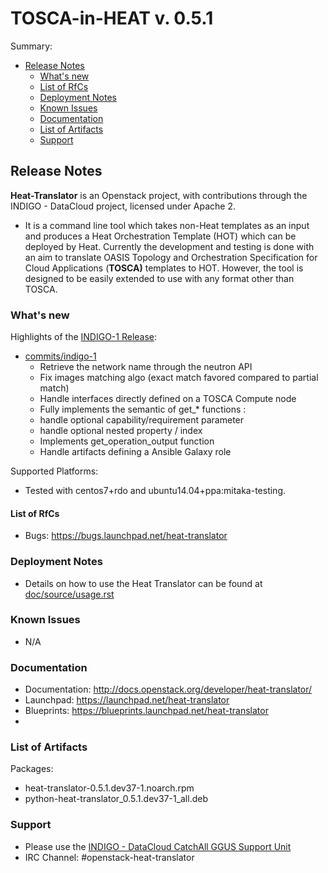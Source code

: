 # TOSCA-in-HEAT v. 0.5.1

Summary:
* [Release Notes](#id1)
  * [What's new](#id2)
  * [List of RfCs](#id3)
  * [Deployment Notes](#id4)
  * [Known Issues](#id5)
  * [Documentation](#id6)
  * [List of Artifacts](#id7)
  * [Support](#id8)


<a id="id1"></a>
## Release Notes
**Heat-Translator** is an Openstack project, with contributions through the INDIGO - DataCloud project, licensed under Apache 2. 
* It is a command line tool which takes non-Heat templates as an input and produces a Heat Orchestration Template (HOT) which can be deployed by Heat. Currently the development and testing is done with an aim to translate OASIS Topology and Orchestration Specification for Cloud Applications (**TOSCA)** templates to HOT. However, the tool is designed to be easily extended to use with any format other than TOSCA.

<a id="id2"></a>
### What's new

Highlights of the [INDIGO-1 Release](https://github.com/MatMaul/heat-translator/releases):
* [commits/indigo-1](https://github.com/MatMaul/heat-translator/commits/indigo-1)
  * Retrieve the network name through the neutron API
  * Fix images matching algo (exact match favored compared to partial match)
  * Handle interfaces directly defined on a TOSCA Compute node
  *  Fully implements the semantic of get_* functions :
    * handle optional capability/requirement parameter
    * handle optional nested property / index
  * Implements get_operation_output function
  * Handle artifacts defining a Ansible Galaxy role 

Supported Platforms:
* Tested with centos7+rdo and ubuntu14.04+ppa:mitaka-testing.

<a id="id3"></a>
#### List of RfCs 

* Bugs: https://bugs.launchpad.net/heat-translator


<a id="id4"></a>
### Deployment Notes

* Details on how to use the Heat Translator can be found at [doc/source/usage.rst]( https://github.com/openstack/heat-translator/blob/master/doc/source/usage.rst)

<a id="id5"></a>
### Known Issues

* N/A

<a id="id6"></a>
### Documentation

* Documentation: http://docs.openstack.org/developer/heat-translator/
* Launchpad: https://launchpad.net/heat-translator
* Blueprints: https://blueprints.launchpad.net/heat-translator
* 

<a id="id7"></a>
### List of Artifacts

Packages:
* heat-translator-0.5.1.dev37-1.noarch.rpm
* python-heat-translator_0.5.1.dev37-1_all.deb


<a id="id8"></a>
### Support

* Please use the [INDIGO - DataCloud CatchAll GGUS Support Unit](
https://wiki.egi.eu/wiki/GGUS:INDIGO_DataCloud_Catch-all_FAQ)
* IRC Channel: #openstack-heat-translator